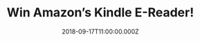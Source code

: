---
campaign-uuid: "c-7f34273f-7b74-4c71-9b11-cb2c7f1edea9"
type: "Competition"
category: "Technology"
date: "2018-09-17T11:00:00.000Z"
end-date: "2018-10-17T23:59:00.000Z"
disable-form: false
is_promoted: false
has_entry_page: true
title: "Win Amazon’s Kindle E-Reader!"
competition-description: "<p>We have in our hands the book lovers new best friend.\
  \ Yes, you have heard it right. We are giving away the brand new Amazon’s Kindle\
  \ E-Reader to one of our lucky NME AAA members to win.</p>\r\n<p>If you want to\
  \ indulge yourself into your favourite read… click below for a chance to win!</p>"
hero-header: "Win Amazon’s Kindle E-Reader!"
terms-confirmation: "N/A"
banner-img: "https://assets.expresslyapp.com/asset-ce9453e7-1c81-4f63-8e7c-8e978b53b437.jpg"
logo-left-href: "aaa.nme.com"
logo-left-image: "https://assets.expresslyapp.com/asset-07eb481c-51d3-4de9-84d9-d7e583c71ff0.jpg"
logo-left-title: "NME AAA"
bg-image-hero: "https://assets.expresslyapp.com/asset-ffef4701-35fd-4792-9667-6f1c23145ab2.jpg"
bg-image-first: "https://assets.expresslyapp.com/asset-6a9dea59-ccc5-4744-b80f-49e23eb5c2b0.jpg"
bg-image-second: "https://assets.expresslyapp.com/asset-ec256ba6-a409-4e97-844f-925c505a3ebd.jpg"
section1-content: "<p>Look it up instantly without leaving your page, Share your library\
  \ with family, Translate passages instantly, Audible books… PLUS other features\
  \ you’ve come to expect from Kindle! This brand new E-Reader from Amazon has it\
  \ all! </p>\r\n<p>You will never be without a book anymore! Browse Amazon’s expansive\
  \ selection, choose a title and begin reading in seconds, you can download books\
  \ in under 60 seconds! PLUS you can discover great books with Goodreads on Kindle!</p>"
section2-content: "<p>Take the story with YOU! Think no more and don’t miss this amazing\
  \ opportunity! Enter the form below for a chance to win the brand new Amazon’s Kindle\
  \ E-reader and enjoy & discover a new world of reads anywhere!</p>"
entry-title: "Win Amazon’s Kindle E-Reader!"
entry-content: "Enter the draw to win Amazon’s Kindle E-Reader\r\nby completing the\
  \ form below before 23:59 on 17th of October 2018."
has-winner: false
prize-description: "Amazon’s Kindle E-Reader."
special-conditions: "Multiple entries are allowed up to one every day."
---